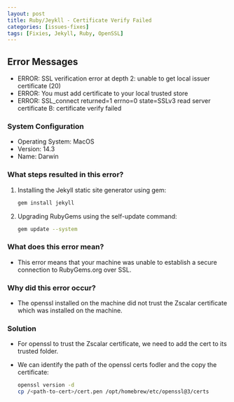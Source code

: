 ```yaml
---
layout: post
title: Ruby/Jeykll - Certificate Verify Failed
categories: [issues-fixes]
tags: [Fixies, Jekyll, Ruby, OpenSSL]
---
```


## Error Messages

- ERROR: SSL verification error at depth 2: unable to get local issuer certificate (20)
- ERROR: You must add certificate to your local trusted store
- ERROR: SSL_connect returned=1 errno=0 state=SSLv3 read server certificate B: certificate verify failed

### System Configuration

- Operating System: MacOS
- Version: 14.3
- Name: Darwin


### What steps resulted in this error?

1. Installing the Jekyll static site generator using gem:

    ```bash
    gem install jekyll
    ```

2. Upgrading RubyGems using the self-update command:

    ```bash
    gem update --system
    ```

### What does this error mean?

- This error means that your machine was unable to establish a secure connection to RubyGems.org over SSL.

### Why did this error occur?

- The openssl installed on the machine did not trust the Zscalar certificate which was installed on the machine.

### Solution

- For openssl to trust the Zscalar certificate, we need to add the cert to its trusted folder.
- We can identify the path of the openssl certs fodler and the copy the certificate:

    ```bash
    openssl version -d
    cp /<path-to-cert>/cert.pen /opt/homebrew/etc/openssl@3/certs
    ```
